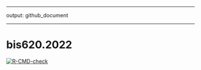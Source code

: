 ------------------------------------------------------------------------

output: github_document

------------------------------------------------------------------------

# bis620.2022

<!-- badges: start -->

[![R-CMD-check](https://github.com/Juli66/bis620.2022/actions/workflows/R-CMD-check.yaml/badge.svg)](https://github.com/Juli66/bis620.2022/actions/workflows/R-CMD-check.yaml)
<!-- badges: end -->
